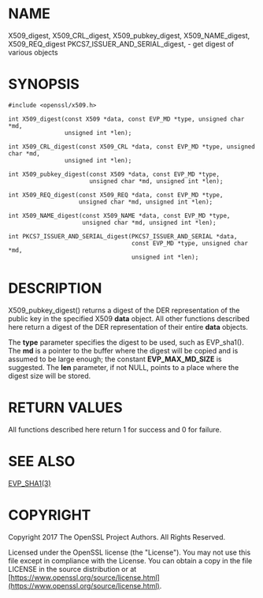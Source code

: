 # NAME

X509\_digest, X509\_CRL\_digest,
X509\_pubkey\_digest,
X509\_NAME\_digest,
X509\_REQ\_digest
PKCS7\_ISSUER\_AND\_SERIAL\_digest,
\- get digest of various objects

# SYNOPSIS

    #include <openssl/x509.h>

    int X509_digest(const X509 *data, const EVP_MD *type, unsigned char *md,
                    unsigned int *len);

    int X509_CRL_digest(const X509_CRL *data, const EVP_MD *type, unsigned char *md,
                    unsigned int *len);

    int X509_pubkey_digest(const X509 *data, const EVP_MD *type,
                           unsigned char *md, unsigned int *len);

    int X509_REQ_digest(const X509_REQ *data, const EVP_MD *type,
                        unsigned char *md, unsigned int *len);

    int X509_NAME_digest(const X509_NAME *data, const EVP_MD *type,
                         unsigned char *md, unsigned int *len);

    int PKCS7_ISSUER_AND_SERIAL_digest(PKCS7_ISSUER_AND_SERIAL *data,
                                       const EVP_MD *type, unsigned char *md,
                                       unsigned int *len);

# DESCRIPTION

X509\_pubkey\_digest() returns a digest of the DER representation of the public
key in the specified X509 **data** object.
All other functions described here return a digest of the DER representation
of their entire **data** objects.

The **type** parameter specifies the digest to
be used, such as EVP\_sha1(). The **md** is a pointer to the buffer where the
digest will be copied and is assumed to be large enough; the constant
**EVP\_MAX\_MD\_SIZE** is suggested. The **len** parameter, if not NULL, points
to a place where the digest size will be stored.

# RETURN VALUES

All functions described here return 1 for success and 0 for failure.

# SEE ALSO

[EVP\_SHA1(3)](http://man.he.net/man3/EVP_SHA1)

# COPYRIGHT

Copyright 2017 The OpenSSL Project Authors. All Rights Reserved.

Licensed under the OpenSSL license (the "License").  You may not use
this file except in compliance with the License.  You can obtain a copy
in the file LICENSE in the source distribution or at
[https://www.openssl.org/source/license.html](https://www.openssl.org/source/license.html).
